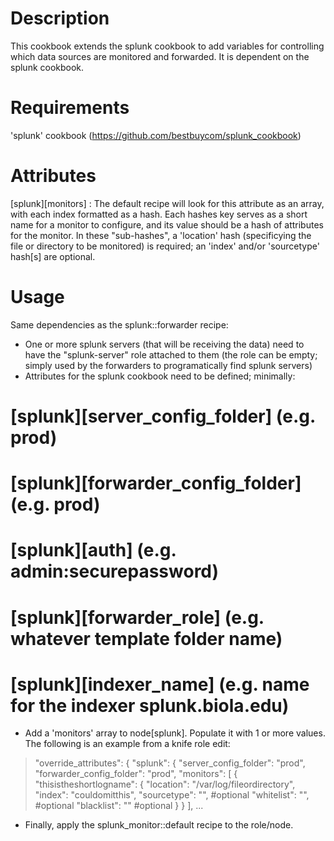 Description
===========

This cookbook extends the splunk cookbook to add variables for controlling which data sources are monitored and forwarded. It is dependent on the splunk cookbook.

Requirements
============

 'splunk' cookbook (https://github.com/bestbuycom/splunk_cookbook)

Attributes
==========

[splunk][monitors] : The default recipe will look for this attribute as an array, with each index formatted as a hash. Each hashes key serves as a short name for a monitor to configure, and its value should be a hash of attributes for the monitor. In these "sub-hashes", a 'location' hash (specificying the file or directory to be monitored) is required; an 'index' and/or 'sourcetype' hash[s] are optional.

Usage
=====

Same dependencies as the splunk::forwarder recipe:

* One or more splunk servers (that will be receiving the data) need to have the "splunk-server" role attached to them (the role can be empty; simply used by the forwarders to programatically find splunk servers)
* Attributes for the splunk cookbook need to be defined; minimally:

#     [splunk][server_config_folder] (e.g. prod)
#     [splunk][forwarder_config_folder] (e.g. prod)
#     [splunk][auth] (e.g. admin:securepassword)
#     [splunk][forwarder_role] (e.g. whatever template folder name)
#     [splunk][indexer_name] (e.g. name for the indexer splunk.biola.edu)

* Add a 'monitors' array to node[splunk]. Populate it with 1 or more values. The following is an example from a knife role edit:

>  "override_attributes": {
>    "splunk": {
>      "server_config_folder": "prod",
>      "forwarder_config_folder": "prod",
>      "monitors": [
>        {
>          "thisistheshortlogname": {
>            "location": "/var/log/fileordirectory",
>            "index": "couldomitthis",
>            "sourcetype": "", #optional
>            "whitelist": "", #optional
>            "blacklist": "" #optional
>          }
>        }
>      ],
> ...

* Finally, apply the splunk_monitor::default recipe to the role/node.
